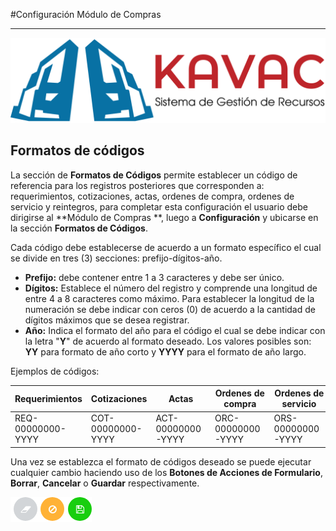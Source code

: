 #Configuración Módulo de Compras
*******************************

![Screenshot](../img/logokavac.png#imagen)

## Formatos de códigos

La sección de **Formatos de Códigos** permite establecer un código de referencia para los registros posteriores que corresponden a: requerimientos, cotizaciones, actas, ordenes de compra, ordenes de servicio y reintegros, para completar esta configuración el usuario debe dirigirse al **Módulo de Compras **, luego a **Configuración** y ubicarse en la sección **Formatos de Códigos**.

Cada código debe establecerse de acuerdo a un formato específico el cual se divide en tres (3) secciones: prefijo-dígitos-año.

- **Prefijo:** debe contener entre 1 a 3 caracteres y debe ser único.
- **Dígitos:** Establece el número del registro y comprende una longitud de entre 4 a 8 caracteres como máximo. Para establecer la longitud de la numeración se debe indicar con ceros (0) de acuerdo a la cantidad de dígitos máximos que se desea registrar.
- **Año:** Indica el formato del año para el código el cual se debe indicar con la letra "**Y**" de acuerdo al formato deseado. Los valores posibles son: **YY** para formato de año corto y **YYYY** para el formato de año largo.

Ejemplos de códigos:

|Requerimientos|Cotizaciones|Actas|Ordenes de compra|Ordenes de servicio| Reintegros |    
|--- |--- |--- |--- |--- |---|
|REQ-00000000-YYYY |COT-00000000-YYYY |ACT-00000000-YYYY |ORC-00000000-YYYY |ORS-00000000-YYYY |REI-00000000-YYYY|

Una vez se establezca el formato de códigos deseado se puede ejecutar cualquier cambio haciendo uso de los **Botones de Acciones de Formulario**, **Borrar**, **Cancelar** o **Guardar** respectivamente. 

![Screenshot](../img/form_actions.png#imagen)


